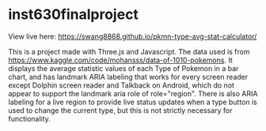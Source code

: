 # inst630finalproject

View live here: https://swang8868.github.io/pkmn-type-avg-stat-calculator/

This is a project made with Three.js and Javascript. The data used is from https://www.kaggle.com/code/mohansss/data-of-1010-pokemons. It displays the average statistic values of each Type of Pokemon in a bar chart, and has landmark ARIA labeling that works for every screen reader except Dolphin screen reader and Talkback on Android, which do not appear to support the landmark aria role of role="region". There is also ARIA labeling for a live region to provide live status updates when a type button is used to change the current type, but this is not strictly necessary for functionality.
